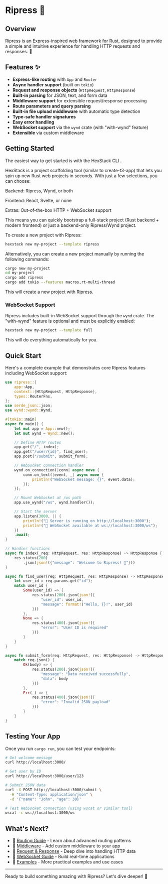 # Ripress 🚀

## Overview

Ripress is an Express-inspired web framework for Rust, designed to provide a simple and intuitive experience for handling HTTP requests and responses. 🦀

## Features ✨

- **Express-like routing** with `App` and `Router`
- **Async handler support** (built on `tokio`)
- **Request and response objects** (`HttpRequest`, `HttpResponse`)
- **Built-in parsing** for JSON, text, and form data
- **Middleware support** for extensible request/response processing
- **Route parameters and query parsing**
- **Built-in file upload middleware** with automatic type detection
- **Type-safe handler signatures**
- **Easy error handling**
- **WebSocket support** via the `wynd` crate (with "with-wynd" feature)
- **Extensible** via custom middleware

## Getting Started

The easiest way to get started is with the HexStack CLI
.

HexStack is a project scaffolding tool (similar to create-t3-app) that lets you spin up new Rust web projects in seconds. With just a few selections, you can choose:

Backend: Ripress, Wynd, or both

Frontend: React, Svelte, or none

Extras: Out-of-the-box HTTP + WebSocket support

This means you can quickly bootstrap a full-stack project (Rust backend + modern frontend) or just a backend-only Ripress/Wynd project.

To create a new project with Ripress:

```sh
hexstack new my-project --template ripress
```

Alternatively, you can create a new project manually by running the following commands:

```sh
cargo new my-project
cd my-project
cargo add ripress
cargo add tokio --features macros,rt-multi-thread
```

This will create a new project with Ripress.

### WebSocket Support

Ripress includes built-in WebSocket support through the `wynd` crate. The "with-wynd" feature is optional and must be explicitly enabled:

```sh
hexstack new my-project --template full
```

This will do everything automatically for you.

## Quick Start

Here's a complete example that demonstrates core Ripress features including WebSocket support:

```rust
use ripress::{
    app::App,
    context::{HttpRequest, HttpResponse},
    types::RouterFns,
};
use serde_json::json;
use wynd::wynd::Wynd;

#[tokio::main]
async fn main() {
    let mut app = App::new();
    let mut wynd = Wynd::new();

    // Define HTTP routes
    app.get("/", index);
    app.get("/user/{id}", find_user);
    app.post("/submit", submit_form);

    // WebSocket connection handler
    wynd.on_connection(|conn| async move {
        conn.on_text(|event, _| async move {
            println!("WebSocket message: {}", event.data);
        });
    });

    // Mount WebSocket at /ws path
    app.use_wynd("/ws", wynd.handler());

    // Start the server
    app.listen(3000, || {
        println!("🚀 Server is running on http://localhost:3000");
        println!("🔌 WebSocket available at ws://localhost:3000/ws");
    })
    .await;
}

// Handler functions
async fn index(_req: HttpRequest, res: HttpResponse) -> HttpResponse {
    res.status(200)
        .json(json!({"message": "Welcome to Ripress! 🦀"}))
}

async fn find_user(req: HttpRequest, res: HttpResponse) -> HttpResponse {
    let user_id = req.params.get("id");
    match user_id {
        Some(user_id) => {
            res.status(200).json(json!({
                "user_id": user_id,
                "message": format!("Hello, {}!", user_id)
            }))
        },
        None => {
            res.status(400).json(json!({
                "error": "User ID is required"
            }))
        }
    }
}

async fn submit_form(req: HttpRequest, res: HttpResponse) -> HttpResponse {
    match req.json() {
        Ok(body) => {
            res.status(200).json(json!({
                "message": "Data received successfully",
                "data": body
            }))
        },
        Err(_) => {
            res.status(400).json(json!({
                "error": "Invalid JSON payload"
            }))
        }
    }
}
```

## Testing Your App

Once you run `cargo run`, you can test your endpoints:

```bash
# Get welcome message
curl http://localhost:3000/

# Get user by ID
curl http://localhost:3000/user/123

# Submit JSON data
curl -X POST http://localhost:3000/submit \
  -H "Content-Type: application/json" \
  -d '{"name": "John", "age": 30}'

# Test WebSocket connection (using wscat or similar tool)
wscat -c ws://localhost:3000/ws
```

## What's Next?

- 📖 [Routing Guide](./guides/routing.md) - Learn about advanced routing patterns
- 🔧 [Middleware](./guides/middleware.md) - Add custom middleware to your app
- 📝 [Request & Response](./guides/request-response.md) - Deep dive into handling HTTP data
- 🔌 [WebSocket Guide](./guides/websocket.md) - Build real-time applications
- 🎯 [Examples](./example/) - More practical examples and use cases

---

Ready to build something amazing with Ripress? Let's dive deeper! 🚀
